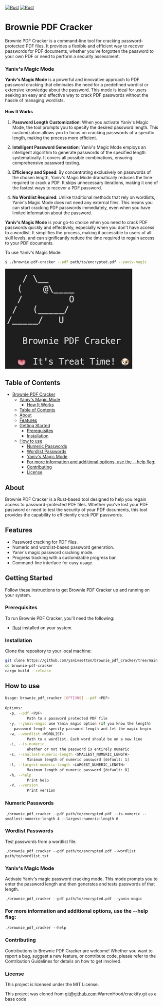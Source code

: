[![Rust](https://github.com/yanivsetton/brownie_pdf_cracker/actions/workflows/rust.yml/badge.svg?branch=main)](https://github.com/yanivsetton/brownie_pdf_cracker/actions/workflows/rust.yml)
[![Rust](https://github.com/yanivsetton/brownie_pdf_cracker/actions/workflows/docker-image.yml/badge.svg?branch=main)](https://github.com/yanivsetton/brownie_pdf_cracker/actions/workflows/docker-image.yml)
# Brownie PDF Cracker

Brownie PDF Cracker is a command-line tool for cracking password-protected PDF files. It provides a flexible and efficient way to recover passwords for PDF documents, whether you've forgotten the password to your own PDF or need to perform a security assessment.

### Yaniv's Magic Mode

**Yaniv's Magic Mode** is a powerful and innovative approach to PDF password cracking that eliminates the need for a predefined wordlist or extensive knowledge about the password. This mode is ideal for users seeking an easy and effective way to crack PDF passwords without the hassle of managing wordlists.

#### How It Works

1. **Password Length Customization**: When you activate Yaniv's Magic Mode, the tool prompts you to specify the desired password length. This customization allows you to focus on cracking passwords of a specific length, making the process more efficient.

2. **Intelligent Password Generation**: Yaniv's Magic Mode employs an intelligent algorithm to generate passwords of the specified length systematically. It covers all possible combinations, ensuring comprehensive password testing.

3. **Efficiency and Speed**: By concentrating exclusively on passwords of the chosen length, Yaniv's Magic Mode dramatically reduces the time required to crack a PDF. It skips unnecessary iterations, making it one of the fastest ways to recover a PDF password.

4. **No Wordlist Required**: Unlike traditional methods that rely on wordlists, Yaniv's Magic Mode does not need any external files. This means you can start cracking PDF passwords immediately, even when you have limited information about the password.

**Yaniv's Magic Mode** is your go-to choice when you need to crack PDF passwords quickly and effectively, especially when you don't have access to a wordlist. It simplifies the process, making it accessible to users of all skill levels, and can significantly reduce the time required to regain access to your PDF documents.

To use Yaniv's Magic Mode:

```bash
$ ./brownie-pdf-cracker --pdf path/to/encrypted.pdf --yaniv-magic
```

![Brownie PDF Cracker](banner.png)

## Table of Contents

- [Brownie PDF Cracker](#brownie-pdf-cracker)
    - [Yaniv's Magic Mode](#yanivs-magic-mode)
      - [How It Works](#how-it-works)
  - [Table of Contents](#table-of-contents)
  - [About](#about)
  - [Features](#features)
  - [Getting Started](#getting-started)
    - [Prerequisites](#prerequisites)
    - [Installation](#installation)
  - [How to use](#how-to-use)
    - [Numeric Passwords](#numeric-passwords)
    - [Wordlist Passwords](#wordlist-passwords)
    - [Yaniv's Magic Mode](#yanivs-magic-mode-1)
    - [For more information and additional options, use the --help flag:](#for-more-information-and-additional-options-use-the---help-flag)
    - [Contributing](#contributing)
    - [License](#license)

## About

Brownie PDF Cracker is a Rust-based tool designed to help you regain access to password-protected PDF files. Whether you've lost your PDF password or need to test the security of your PDF documents, this tool provides the capability to efficiently crack PDF passwords.

## Features

- Password cracking for PDF files.
- Numeric and wordlist-based password generation.
- Yaniv's magic password cracking mode.
- Progress tracking with a customizable progress bar.
- Command-line interface for easy usage.

## Getting Started

Follow these instructions to get Brownie PDF Cracker up and running on your system.

### Prerequisites

To run Brownie PDF Cracker, you'll need the following:

- [Rust](https://www.rust-lang.org/tools/install) installed on your system.

### Installation
Clone the repository to your local machine:

```bash
git clone https://github.com/yanivsetton/brownie_pdf_cracker/tree/main
cd brownie-pdf-cracker
cargo build --release
```
## How to use
```bash
Usage: brownie_pdf_cracker [OPTIONS] --pdf <PDF>

Options:
  -p, --pdf <PDF>
          Path to a password protected PDF file
  -y, --yaniv-magic use Yaniv magic option (if you know the length)
  --password-length specify password length and let the magic begin
  -w, --wordlist <WORDLIST>
          Path to a wordlist. Each word should be on a new line
  -i, --is-numeric
          Whether or not the password is entirely numeric
  -s, --smallest-numeric-length <SMALLEST_NUMERIC_LENGTH>
          Minimum length of numeric password [default: 1]
  -l, --largest-numeric-length <LARGEST_NUMERIC_LENGTH>
          Maximum length of numeric password [default: 8]
  -h, --help
          Print help
  -V, --version
          Print version
```

### Numeric Passwords
```
./brownie_pdf_cracker --pdf path/to/encrypted.pdf --is-numeric --smallest-numeric-length 4 --largest-numeric-length 6
```

### Wordlist Passwords
Test passwords from a wordlist file.
```
./brownie_pdf_cracker --pdf path/to/encrypted.pdf --wordlist path/to/wordlist.txt
```

### Yaniv's Magic Mode
Activate Yaniv's magic password cracking mode. This mode prompts you to enter the password length and then generates and tests passwords of that length.
```
./brownie_pdf_cracker --pdf path/to/encrypted.pdf --yaniv-magic
```

### For more information and additional options, use the --help flag:
```
./brownie_pdf_cracker --help
```

### Contributing
Contributions to Brownie PDF Cracker are welcome! Whether you want to report a bug, suggest a new feature, or contribute code, please refer to the Contribution Guidelines for details on how to get involved.

### License
This project is licensed under the MIT License.





This project was cloned from git@github.com:WarrenHood/crackify.git
as a base code
